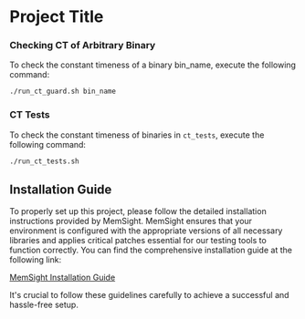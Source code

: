 # Project Title


### Checking CT of Arbitrary Binary

To check the constant timeness of a binary bin_name, execute the following command:
```bash
./run_ct_guard.sh bin_name
```

### CT Tests

To check the constant timeness of binaries in `ct_tests`, execute the following command:

```bash
./run_ct_tests.sh
```
## Installation Guide

To properly set up this project, please follow the detailed installation instructions provided by MemSight. MemSight ensures that your environment is configured with the appropriate versions of all necessary libraries and applies critical patches essential for our testing tools to function correctly. You can find the comprehensive installation guide at the following link:

[MemSight Installation Guide](https://github.com/season-lab/memsight)

It's crucial to follow these guidelines carefully to achieve a successful and hassle-free setup.
